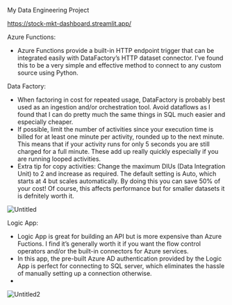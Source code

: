 My Data Engineering Project

https://stock-mkt-dashboard.streamlit.app/

Azure Functions:

- Azure Functions provide a built-in HTTP endpoint trigger that can be integrated easily with DataFactory’s HTTP dataset connector. I’ve found this to be a very simple and effective method to connect to any custom source using Python.

Data Factory:

- When factoring in cost for repeated usage, DataFactory is probably best used as an ingestion and/or orchestration tool. Avoid dataflows as I found that I can do pretty much the same things in SQL much easier and especially cheaper.
- If possible, limit the number of activities since your execution time is billed for at least one minute per activity, rounded up to the next minute. This means that if your activity runs for only 5 seconds you are still charged for a full minute. These add up really quickly especially if you are running looped activities.
- Extra tip for copy activities: Change the maximum DIUs (Data Integration Unit) to 2 and increase as required. The default setting is Auto, which starts at 4 but scales automatically. By doing this you can save 50% of your cost! Of course, this affects performance but for smaller datasets it is defnitely worth it.

![Untitled](https://github.com/hieuimba/stock-mkt-dashboard/assets/89481020/8182e21c-b228-4e28-8c1c-8deed4ec822e)


Logic App:

- Logic App is great for building an API but is more expensive than Azure Fuctions. I find it’s generally worth it if you want the flow control operators and/or the built-in connectors for Azure services.
- In this app, the pre-built Azure AD authentication provided by the Logic App is perfect for connecting to SQL server, which eliminates the hassle of manually setting up a connection otherwise.
- 
 ![Untitled2](https://github.com/hieuimba/stock-mkt-dashboard/assets/89481020/b66190a2-8d61-4b87-816f-4d5d8bf7100e)
